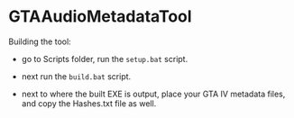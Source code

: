 # GTAAudioMetadataTool

Building the tool:
- go to Scripts folder, run the `setup.bat` script.
- next run the `build.bat` script.

- next to where the built EXE is output, place your GTA IV metadata files, and copy the Hashes.txt file as well.
